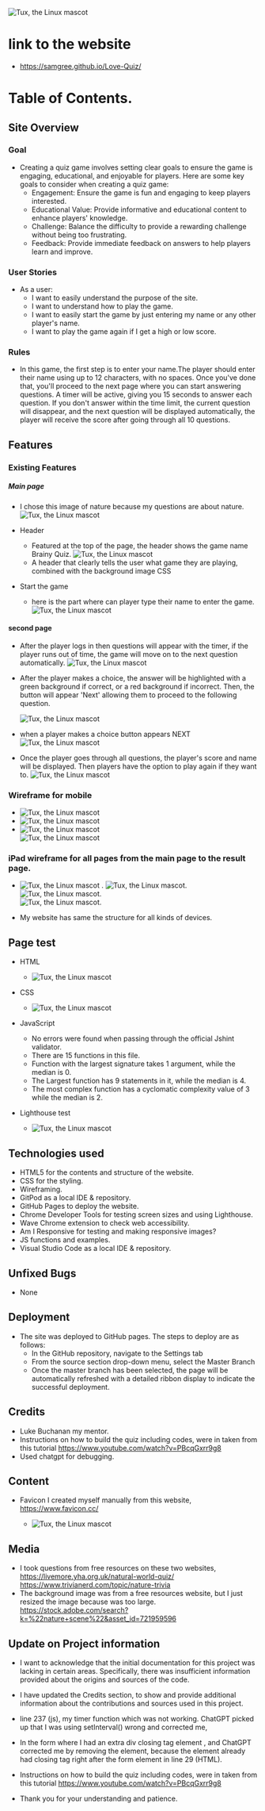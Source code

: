 ![Tux, the Linux mascot](/assets/images/ami.responsive.png)


# link to the website
 - <https://samgree.github.io/Love-Quiz/>

# Table of Contents.

## Site Overview
### Goal
 - Creating a quiz game involves setting clear goals to ensure the game is engaging, educational, and enjoyable for players. 
   Here are some key goals to consider when creating a quiz game:
   - Engagement: Ensure the game is fun and engaging to keep players interested.
   - Educational Value: Provide informative and educational content to enhance players' knowledge.
   - Challenge: Balance the difficulty to provide a rewarding challenge without being too frustrating.
   - Feedback: Provide immediate feedback on answers to help players learn and improve.

### User Stories
- As a user:
   - I want to easily understand the purpose of the site.
   - I want to understand how to play the game.
   - I want to easily start the game by just entering my name or any other player's name.
   - I want to play the game again if I get a high or low score.
 
   
 ### Rules
  - In this game, the first step is to enter your name.The player should enter their name using up to 12 characters, with no spaces. Once you've done that, you'll proceed to the next page where you can start answering questions. A timer will be active, giving you 15 seconds to answer each question. If you don't answer within the time limit, the current question will disappear, and the next question will be displayed automatically, the player will receive the score after going through all 10 questions.
 
## Features
### Existing Features
##### Main page
 - I chose this image of nature because my questions are about nature.
    ![Tux, the Linux mascot](/assets/images/my.resize.img.jpg)

- Header
    - Featured at the top of the page, the header shows the game name Brainy Quiz.
    ![Tux, the Linux mascot](/assets/images/brainy.quiz.png)
    - A header that clearly tells the user what game they are playing, combined with the background image CSS
- Start the game
    - here is the part where can player type their name to enter the game.
    ![Tux, the Linux mascot](/assets/images/login.now.png)

#### second page
   - After the player logs in then questions will appear with the timer, if the player runs out of time, the game will move on to the next question automatically.
    ![Tux, the Linux mascot](/assets/images/countdown.png)
   
   - After the player makes a choice, the answer will be highlighted with a green background if correct, or a red background if incorrect. Then, the button will appear 'Next' allowing them to proceed to the following question.
    
     ![Tux, the Linux mascot](/assets/images/wronganswer.screenshot.png) 
   - when a player makes a choice button appears NEXT
     ![Tux, the Linux mascot](/assets/images/button.screenshot.png) 

  - Once the player goes through all questions, the player's score and name will be displayed. Then players have the option to play again if they want to.
    ![Tux, the Linux mascot](/assets/images/final.png) 

### Wireframe for mobile 
   - ![Tux, the Linux mascot](/assets/images/brainy.quiz.mobile.png) 
   - ![Tux, the Linux mascot](/assets/images/timer.png)
   - ![Tux, the Linux mascot](/assets/images/wireframe.q.s.mobile.png)  
     ![Tux, the Linux mascot](/assets/images/result.wireframe.mobile.png) 

### iPad wireframe for all pages from the main page to the result page. 
   - ![Tux, the Linux mascot](/assets/images/brainy.ipad.png) . 
   ![Tux, the Linux mascot](/assets/images/ipad.last.png).
   ![Tux, the Linux mascot](/assets/images/ipad.select.png).  
   ![Tux, the Linux mascot](/assets/images/ipad.result.png).

- My website has same the structure for all kinds of devices.
    

 ## Page test
 - HTML 
     - ![Tux, the Linux mascot](/assets/images/html.validator-screenshot%20.png)
- CSS 
   
    - ![Tux, the Linux mascot](/assets/images/css.validator.screenshot.png)
- JavaScript
    - No errors were found when passing through the official Jshint validator.
    - There are 15 functions in this file.                      
    - Function with the largest signature takes 1 argument, while the median is 0.
    - The Largest function has 9 statements in it, while the median is 4.
    - The most complex function has a cyclomatic complexity value of 3 while the median is 2.

- Lighthouse test

  - ![Tux, the Linux mascot](/assets/images/lighthouse.final.png)

## Technologies used

   - HTML5 for the contents and structure of the website.
   - CSS for the styling.
   - Wireframing.
   - GitPod as a local IDE & repository.
   - GitHub Pages to deploy the website.
   - Chrome Developer Tools for testing screen sizes and using 
    Lighthouse.
   - Wave Chrome extension to check web accessibility.
   - Am I Responsive for testing and making responsive images?
   - JS functions and examples.
   - Visual Studio Code as a local IDE & repository.     

    
 ## Unfixed Bugs
 - None

 ## Deployment
    
- The site was deployed to GitHub pages. The steps to deploy are as follows:
  - In the GitHub repository, navigate to the Settings tab
  - From the source section drop-down menu, select the Master Branch
  - Once the master branch has been selected, the page will be automatically refreshed with a detailed ribbon display to indicate the successful deployment.

 ## Credits
  - Luke Buchanan my mentor.
  - Instructions on how to build the quiz including codes, were in taken from this tutorial
  <https://www.youtube.com/watch?v=PBcqGxrr9g8>
  - Used chatgpt for debugging. 
  ## Content
  - Favicon I created myself manually from this website, 
    <https://www.favicon.cc/>
   
    - ![Tux, the Linux mascot](/assets/images/favicon.png)
  
  ## Media
  - I took questions from free resources on these two websites, <https://livemore.yha.org.uk/natural-world-quiz/> 
  <https://www.trivianerd.com/topic/nature-trivia>
  - The background image was from a free resources website, but I just resized the image because was too large. 
  <https://stock.adobe.com/search?k=%22nature+scene%22&asset_id=721959596>

## Update on Project information
- I want to acknowledge that the initial documentation for this project was lacking in certain areas. Specifically, there was insufficient information provided about the origins and sources of the code.
- I have updated the Credits section, to show and provide additional information about the contributions and sources used in this project.
- line 237 (js), my timer function which was not working. ChatGPT picked up that I was using setInterval() wrong and corrected me, 
- In the form where I had an extra div closing tag element , and ChatGPT corrected me by removing the element, because the element already had closing tag right after the form element in line 29 (HTML).

- Instructions on how to build the quiz including codes, were in taken from this tutorial <https://www.youtube.com/watch?v=PBcqGxrr9g8>
- Thank you for your understanding and patience. 